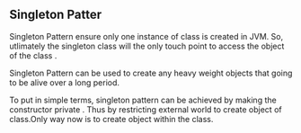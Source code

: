 ## Singleton Patter

Singleton Pattern ensure only one instance of class is created in JVM. So, utlimately the singleton class will the only touch point to access the object of the class .


Singleton Pattern can be used to create any heavy weight objects that going to be alive over a long period.

To put in simple terms, singleton pattern can be achieved by making the constructor private . Thus by restricting external world to create object of class.Only way now is to create object within the class.  